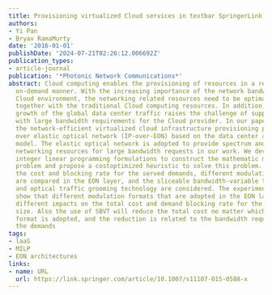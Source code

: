 ```yaml
---
title: Provisioning virtualized Cloud services in textbar SpringerLink
authors:
- Yi Pan
- Bryav RamaMurty
date: '2016-01-01'
publishDate: '2024-07-21T02:26:12.006692Z'
publication_types:
- article-journal
publication: '*Photonic Network Communications*'
abstract: Cloud computing enables the provisioning of resources in a reliable and
  on-demand manner. With the increasing importance of the network bandwidth in the
  Cloud environment, the networking related resources need to be optimally allocated
  together with the traditional Cloud computing resources. In addition, the significant
  growth of the global data center traffic raises the challenge of supporting demands
  with large bandwidth requirements for the Cloud provider. In our paper, we consider
  the network-efficient virtualized cloud infrastructure provisioning problem in IP
  over elastic optical network (IP-over-EON) based on the data center as a service
  model. The elastic optical network is adopted to provide spectrum and cost-efficient
  networking resources for large bandwidth requests in our work. We develop mixed
  integer linear programming formulations to construct the mathematic model for this
  problem and propose a costoptimized heuristic to solve this problem. To investigate
  the cost and blocking rate for the served demands, different modulation formats
  are compared in the EON layer, and the sliceable bandwidth-variable transponders
  and optical traffic grooming technology are considered. The experimental results
  show that different modulation formats that are adopted in the EON layer will have
  different impacts on the total cost and demand blocking rate for the same data set
  size. Also the use of SBVT will reduce the total cost no matter which modulation
  format is adopted, and the reduction is related to the bandwidth requirement of
  the demands
tags:
- laaS
- MILP
- EON architectures
links:
- name: URL
  url: https://link.springer.com/article/10.1007/s11107-015-0588-x
---
```

